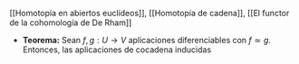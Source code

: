 [[Homotopía en abiertos euclídeos]], [[Homotopía de cadena]], [[El functor de la cohomología de De Rham]]

- **Teorema:** Sean $f,g:U \longrightarrow V$ aplicaciones diferenciables con $f \simeq g$. Entonces, las aplicaciones de cocadena inducidas 